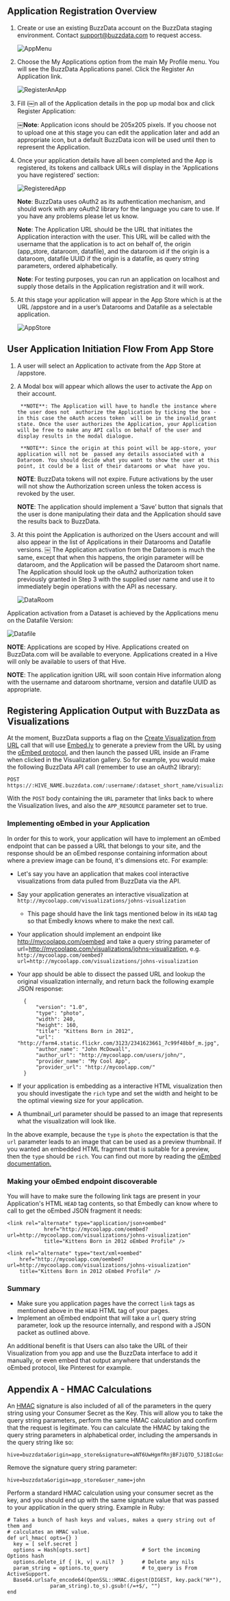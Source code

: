 ## Application Registration Overview

1. Create or use an existing BuzzData account on the BuzzData staging environment. Contact [support@buzzdata.com](mailto:support@buzzdata.com) to request access.

	![AppMenu](https://raw.github.com/buzzdata/api-docs/master/gettingstarted/images/menu.png)

2. Choose the My Applications option from the main My Profile menu. You will see the BuzzData Applications panel. Click the Register An Application link.

	![RegisterAnApp](https://raw.github.com/buzzdata/api-docs/master/gettingstarted/images/registering_an_app.png)

3. Fill i￼n all of the Application details in the pop up modal box and click Register Application:

	￼**Note**: Application icons should be 205x205 pixels. If you choose not to upload one at this stage you can edit the application later and add an appropriate icon, but a default BuzzData icon will be used until then to represent the Application. 

4. Once your application details have all been completed and the App is registered, its tokens and callback URLs will display in the 'Applications you have registered' section:

	![RegisteredApp](https://raw.github.com/buzzdata/api-docs/master/gettingstarted/images/registered_app.png)
  
	**Note**: BuzzData uses oAuth2 as its authentication mechanism, and should work with any oAuth2 library for the language you care to use. If you have any problems please let us know.

	**Note**: The Application URL should be the URL that initiates the Application  interaction with the user. This URL will be called with the username that the application is to act on behalf of, the origin (app_store, dataroom, datafile), and the dataroom id if the origin is a dataroom, datafile UUID if the origin is a datafile, as query string parameters, ordered alphabetically.  

	**Note**: For testing purposes, you can run an application on localhost and supply  those details in the Application registration and it will work.

5. At this stage your application will appear in the App Store which is at the URL /appstore and in a user’s Datarooms and Datafile as 
a selectable application. 

	![AppStore](https://raw.github.com/buzzdata/api-docs/master/gettingstarted/images/app_store.png)


## User Application Initiation Flow From App Store

1. A user will select an Application to activate from the App Store at /appstore.
2. A Modal box will appear which allows the user to activate the App on their account.
	
		**NOTE**: The Application will have to handle the instance where the user does not  authorize the Application by ticking the box - in this case the oAuth access token  will be in the invalid_grant state. Once the user authorizes the Application, your Application will be free to make any API calls on behalf of the user and display results in the modal dialogue. 

		**NOTE**: Since the origin at this point will be app-store, your application will not be  passed any details associated with a Dataroom. You should decide what you want to show the user at this point, it could be a list of their datarooms or what  have you.
	
  	**NOTE**: BuzzData tokens will not expire. Future activations by the user will not show the Authorization screen unless the token access is revoked by the user. 
  	
  	**NOTE**: The application should implement a ‘Save’ button that signals that the  user is done manipulating their data and the Application should save the results back to BuzzData.   

3. At this point the Application is authorized on the Users account and will also appear in the list of Applications in their Datarooms and Datafile versions.
￼
The Application activation from the Dataroom is much the same, except that when this happens, the origin parameter will be dataroom, and the Application will be passed the Dataroom short name. The Application should look up the oAuth2 authorization token previously granted in Step 3 with the supplied user name and use it to immediately begin operations with the API as necessary. 

	![DataRoom](https://raw.github.com/buzzdata/api-docs/master/gettingstarted/images/from_dataroom.png)
	
Application activation from a Dataset is achieved by the Applications menu on the Datafile Version:

![Datafile](https://raw.github.com/buzzdata/api-docs/master/gettingstarted/images/form_dataset.png)

**NOTE**: Applications are scoped by Hive. Applications created on BuzzData.com will be available to everyone. Applications created in a Hive will only be available to users of that Hive.

**NOTE**: The application ignition URL will soon contain Hive information along with the username and dataroom shortname, version and datafile UUID as appropriate. 

## Registering Application Output with BuzzData as Visualizations

At the moment, BuzzData supports a flag on the [Create Visualization from URL](https://github.com/buzzdata/api-docs/blob/master/endpoints/visualizations/POST_username_dataset_visualizations_url.md) call that will use [Embed.ly](http://embed.ly/) to generate a preview from the URL by using the [oEmbed protocol](http://www.oembed.com/), and then launch the passed URL inside an iFrame when clicked in the Visualization gallery. So for example, you would make the following BuzzData API call (remember to use an oAuth2 library):

	POST https://:HIVE_NAME.buzzdata.com/:username/:dataset_short_name/visualizations/

With the ```POST``` body containing the ```URL``` parameter that links back to where the Visualization lives, and also the ```APP_RESOURCE``` parameter set to true. 

### Implementing oEmbed in your Application
In order for this to work, your application will have to implement an oEmbed endpoint that can be passed a URL that belongs to your site, and the response should be an oEmbed response containing information about where a preview image can be found, it's dimensions etc. For example:

- Let's say you have an application that makes cool interactive visualizations from data pulled from BuzzData via the API.
- Say your application generates an interactive visualization at ```http://mycoolapp.com/visualizations/johns-visualization```
	- This page should have the link tags mentioned below in its ```HEAD``` tag so that Embedly knows where to make the next call. 
- Your application should implement an endpoint like http://mycoolapp.com/oembed and take a query string parameter of url=http://mycoolapp.com/visualizations/johns-visualization, e.g. ```http://mycoolapp.com/oembed?url=http://mycoolapp.com/visualizations/johns-visualization```
- Your app should be able to dissect the passed URL and lookup the original visualization internally, and return back the following example JSON response:

		{
			"version": "1.0",
			"type": "photo",
			"width": 240,
			"height": 160,
			"title": "Kittens Born in 2012",
			"url": "http://farm4.static.flickr.com/3123/2341623661_7c99f48bbf_m.jpg",
			"author_name": "John McDowall",
			"author_url": "http://mycoolapp.com/users/john/",
			"provider_name": "My Cool App",
			"provider_url": "http://mycoolapp.com/"
		}

- If your application is embedding as a interactive HTML visualization then you should investigate the ```rich``` type and set the width and height to be the optimal viewing size for your application. 
- A thumbnail_url parameter should be passed to an image that represents what the visualization will look like. 

In the above example, because the ```type``` is ```photo``` the expectation is that the ```url``` parameter leads to an image that can be used as a preview thumbnail. If you wanted an embedded HTML fragment that is suitable for a preview, then the ```type``` should be ```rich```. You can find out more by reading the [oEmbed documentation.](http://www.oembed.com/)

### Making your oEmbed endpoint discoverable

You will have to make sure the following link tags are present in your Application's HTML ```HEAD``` tag contents, so that Embedly can know where to call to get the oEmbed JSON fragment it needs:

	<link rel="alternate" type="application/json+oembed"
				href="http://mycoolapp.com/oembed?url=http://mycoolapp.com/visualizations/johns-visualization"
				title="Kittens Born in 2012 oEmbed Profile" />

	<link rel="alternate" type="text/xml+oembed"
		href="http://mycoolapp.com/oembed?url=http://mycoolapp.com/visualizations/johns-visualization"
		title="Kittens Born in 2012 oEmbed Profile" />

### Summary

- Make sure you application pages have the correct ```link``` tags as mentioned above in the ```HEAD``` HTML tag of your pages.
- Implement an oEmbed endpoint that will take a ```url``` query string parameter, look up the resource internally, and respond with a JSON packet as outlined above. 

An additional benefit is that Users can also take the URL of their Visualization from you app and use the BuzzData interface to add it manually, or even embed that output anywhere that understands the oEmbed protocol, like Pinterest for example.



## Appendix A - HMAC Calculations

An [HMAC](http://en.wikipedia.org/wiki/HMAC) signature is also included of all of the parameters in the query string using your Consumer Secret as the Key. This will allow you to take the query string parameters, perform the same HMAC calculation and confirm that the request is legitimate. You can calculate the HMAC by taking the query string parameters in alphabetical order, including the ampersands in the query string like so: 

	hive=buzzdata&origin=app_store&signature=aNT6UwHgmfRnjBFJiQ7D_5J1BIc&user_name=john

Remove the signature query string parameter:

	hive=buzzdata&origin=app_store&user_name=john

Perform a standard HMAC calculation using your consumer secret as the key, and you should end up with the same signature value that was passed to your application in the query string. Example in Ruby:

	# Takes a bunch of hash keys and values, makes a query string out of them and
	# calculates an HMAC value.
	def url_hmac( opts={} )
	  key = [ self.secret ]
	  options = Hash[opts.sort]       			# Sort the incoming Options hash
	  options.delete_if { |k, v| v.nil?  }    	# Delete any nils
	  param_string = options.to_query    	 	# to_query is From ActiveSupport.
	  Base64.urlsafe_encode64(OpenSSL::HMAC.digest(DIGEST, key.pack("H*"),
	              param_string).to_s).gsub!(/=+$/, "") 
	end 

